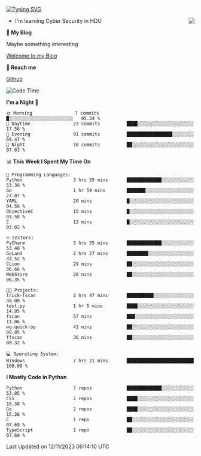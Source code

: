 [![Typing SVG](https://readme-typing-svg.herokuapp.com?font=Fira+Code&pause=1000&random=false&width=450&height=60&lines=Hello+%F0%9F%91%8B%F0%9F%8F%BB;I'm+JBNRZ)](https://git.io/typing-svg)

<a href="#">
  <img align="right" src="https://github-readme-stats.vercel.app/api?username=JBNRZ&show_icons=true&bg_color=15,f2f7fd,E0EAFC" />
</a>

- I'm learning Cyber Security in HDU

 **🌱 My Blog**

Maybe something interesting

[Welcome to my Blog](https://jbnrz.com.cn/)

 **💬 Reach me** 

[Github](https://github.com/JBNRZ)


<!--START_SECTION:waka-->
![Code Time](http://img.shields.io/badge/Code%20Time-83%20hrs%2035%20mins-blue)

**I'm a Night 🦉** 

```text
🌞 Morning                7 commits           █░░░░░░░░░░░░░░░░░░░░░░░░   05.34 % 
🌆 Daytime                23 commits          ████░░░░░░░░░░░░░░░░░░░░░   17.56 % 
🌃 Evening                91 commits          █████████████████░░░░░░░░   69.47 % 
🌙 Night                  10 commits          ██░░░░░░░░░░░░░░░░░░░░░░░   07.63 % 
```


📊 **This Week I Spent My Time On** 

```text
💬 Programming Languages: 
Python                   3 hrs 55 mins       █████████████░░░░░░░░░░░░   53.38 % 
Go                       1 hr 59 mins        ███████░░░░░░░░░░░░░░░░░░   27.07 % 
YAML                     20 mins             █░░░░░░░░░░░░░░░░░░░░░░░░   04.56 % 
ObjectiveC               15 mins             █░░░░░░░░░░░░░░░░░░░░░░░░   03.58 % 
C                        13 mins             █░░░░░░░░░░░░░░░░░░░░░░░░   03.02 % 

🔥 Editors: 
PyCharm                  3 hrs 55 mins       █████████████░░░░░░░░░░░░   53.48 % 
GoLand                   2 hrs 27 mins       ████████░░░░░░░░░░░░░░░░░   33.52 % 
CLion                    29 mins             ██░░░░░░░░░░░░░░░░░░░░░░░   06.66 % 
WebStorm                 28 mins             ██░░░░░░░░░░░░░░░░░░░░░░░   06.35 % 

🐱‍💻 Projects: 
trick-fscan              2 hrs 47 mins       ██████████░░░░░░░░░░░░░░░   38.00 % 
test.py                  1 hr 5 mins         ████░░░░░░░░░░░░░░░░░░░░░   14.85 % 
fscan                    57 mins             ███░░░░░░░░░░░░░░░░░░░░░░   13.06 % 
wg-quick-op              43 mins             ██░░░░░░░░░░░░░░░░░░░░░░░   09.85 % 
ffscan                   36 mins             ██░░░░░░░░░░░░░░░░░░░░░░░   08.32 % 

💻 Operating System: 
Windows                  7 hrs 21 mins       █████████████████████████   100.00 % 
```

**I Mostly Code in Python** 

```text
Python                   7 repos             █████████████░░░░░░░░░░░░   53.85 % 
CSS                      2 repos             ████░░░░░░░░░░░░░░░░░░░░░   15.38 % 
Go                       2 repos             ████░░░░░░░░░░░░░░░░░░░░░   15.38 % 
C                        1 repo              ██░░░░░░░░░░░░░░░░░░░░░░░   07.69 % 
TypeScript               1 repo              ██░░░░░░░░░░░░░░░░░░░░░░░   07.69 % 
```




 Last Updated on 12/11/2023 06:14:10 UTC
<!--END_SECTION:waka-->
